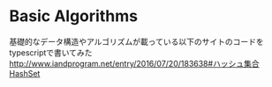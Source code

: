 # Basic Algorithms

基礎的なデータ構造やアルゴリズムが載っている以下のサイトのコードをtypescriptで書いてみた
http://www.iandprogram.net/entry/2016/07/20/183638#ハッシュ集合HashSet

